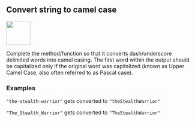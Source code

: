 ## Convert string to camel case ##

<a href="https://www.codewars.com/kata/517abf86da9663f1d2000003"><img src="https://www.codewars.com/packs/assets/logo.61192cf7.svg" height="64" width="64" ></a>

Complete the method/function so that it converts dash/underscore delimited words into camel casing. The first word within the output should be capitalized only if the original word was capitalized (known as Upper Camel Case, also often referred to as Pascal case).

### Examples

```"the-stealth-warrior"``` gets converted to ```"theStealthWarrior"```

```"The_Stealth_Warrior"``` gets converted to ```"TheStealthWarrior"```